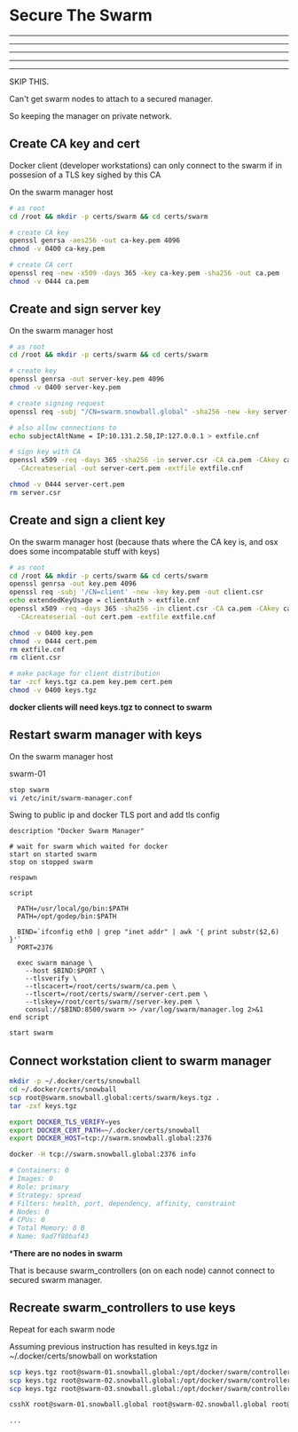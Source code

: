 # Secure The Swarm

***
***
***
***
***

SKIP THIS.

Can't get swarm nodes to attach to a secured manager.

So keeping the manager on private network.

## Create CA key and cert

Docker client (developer workstations) can only connect to the swarm if in possesion of a TLS key sighed by this CA

On the swarm manager host

```bash
# as root
cd /root && mkdir -p certs/swarm && cd certs/swarm

# create CA key
openssl genrsa -aes256 -out ca-key.pem 4096
chmod -v 0400 ca-key.pem

# create CA cert
openssl req -new -x509 -days 365 -key ca-key.pem -sha256 -out ca.pem
chmod -v 0444 ca.pem
```

## Create and sign server key

On the swarm manager host

```bash
# as root
cd /root && mkdir -p certs/swarm && cd certs/swarm

# create key
openssl genrsa -out server-key.pem 4096
chmod -v 0400 server-key.pem

# create signing request
openssl req -subj "/CN=swarm.snowball.global" -sha256 -new -key server-key.pem -out server.csr

# also allow connections to
echo subjectAltName = IP:10.131.2.58,IP:127.0.0.1 > extfile.cnf

# sign key with CA
openssl x509 -req -days 365 -sha256 -in server.csr -CA ca.pem -CAkey ca-key.pem \
  -CAcreateserial -out server-cert.pem -extfile extfile.cnf

chmod -v 0444 server-cert.pem
rm server.csr

```

## Create and sign a client key

On the swarm manager host (because thats where the CA key is, and osx does some incompatable stuff with keys)

```bash
# as root
cd /root && mkdir -p certs/swarm && cd certs/swarm
openssl genrsa -out key.pem 4096
openssl req -subj '/CN=client' -new -key key.pem -out client.csr
echo extendedKeyUsage = clientAuth > extfile.cnf
openssl x509 -req -days 365 -sha256 -in client.csr -CA ca.pem -CAkey ca-key.pem \
  -CAcreateserial -out cert.pem -extfile extfile.cnf

chmod -v 0400 key.pem
chmod -v 0444 cert.pem
rm extfile.cnf
rm client.csr

# make package for client distribution
tar -zcf keys.tgz ca.pem key.pem cert.pem
chmod -v 0400 keys.tgz
```

**docker clients will need keys.tgz to connect to swarm**

## Restart swarm manager with keys

On the swarm manager host

swarm-01

```bash
stop swarm
vi /etc/init/swarm-manager.conf
```

Swing to public ip and docker TLS port and add tls config

```
description "Docker Swarm Manager"

# wait for swarm which waited for docker
start on started swarm
stop on stopped swarm

respawn

script

  PATH=/usr/local/go/bin:$PATH
  PATH=/opt/godep/bin:$PATH

  BIND=`ifconfig eth0 | grep "inet addr" | awk '{ print substr($2,6) }'`
  PORT=2376

  exec swarm manage \
    --host $BIND:$PORT \
    --tlsverify \
    --tlscacert=/root/certs/swarm/ca.pem \
    --tlscert=/root/certs/swarm//server-cert.pem \
    --tlskey=/root/certs/swarm//server-key.pem \
    consul://$BIND:8500/swarm >> /var/log/swarm/manager.log 2>&1
end script
```
```bash
start swarm
```


## Connect workstation client to swarm manager

```bash
mkdir -p ~/.docker/certs/snowball
cd ~/.docker/certs/snowball
scp root@swarm.snowball.global:certs/swarm/keys.tgz .
tar -zxf keys.tgz

export DOCKER_TLS_VERIFY=yes
export DOCKER_CERT_PATH=~/.docker/certs/snowball
export DOCKER_HOST=tcp://swarm.snowball.global:2376

docker -H tcp://swarm.snowball.global:2376 info

# Containers: 0
# Images: 0
# Role: primary
# Strategy: spread
# Filters: health, port, dependency, affinity, constraint
# Nodes: 0
# CPUs: 0
# Total Memory: 0 B
# Name: 9ad7f80baf43
```

***There are no nodes in swarm**

That is because swarm_controllers (on on each node) cannot connect to secured swarm manager.

## Recreate swarm_controllers to use keys

Repeat for each swarm node

Assuming previous instruction has resulted in keys.tgz in ~/.docker/certs/snowball on workstation

```bash
scp keys.tgz root@swarm-01.snowball.global:/opt/docker/swarm/controller/
scp keys.tgz root@swarm-02.snowball.global:/opt/docker/swarm/controller/
scp keys.tgz root@swarm-03.snowball.global:/opt/docker/swarm/controller/
```

```bash
csshX root@swarm-01.snowball.global root@swarm-02.snowball.global root@swarm-03.snowball.global

...
```